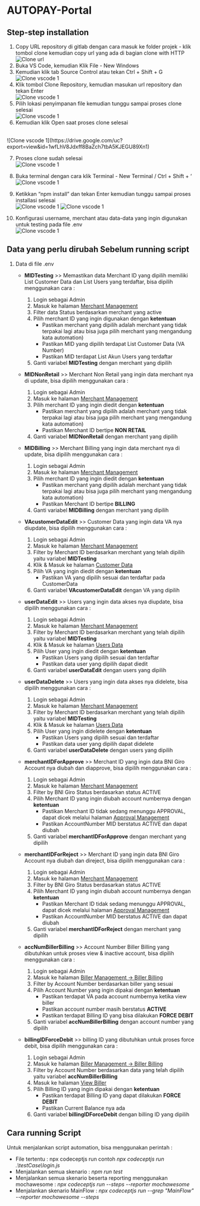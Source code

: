 # AUTOPAY-Portal

## **Step-step installation**
1. Copy URL repository di gitlab dengan cara masuk ke folder projek - klik tombol clone kemudian copy url yang ada di bagian clone with HTTP <br />
![Clone url](https://drive.google.com/uc?export=view&id=1YfB5ugF91K4oYa1aKn4sZIpFx8IixbXG)
2. Buka VS Code, kemudian Klik File - New Windows
3. Kemudian klik tab Source Control atau tekan Ctrl + Shift + G <br />
![Clone vscode 1](https://drive.google.com/uc?export=view&id=1ct4QwDTFFeDFu4hyjLxrIFY8tVGw9A31)
4. Klik tombol Clone Repository, kemudian masukan url repository dan tekan Enter <br />
![Clone vscode 1](https://drive.google.com/uc?export=view&id=1OWyLTVcrVa3mA90w9C5XL-X58M94OcLm)
5. Pilih lokasi penyimpanan file kemudian tunggu sampai proses clone selesai <br />
![Clone vscode 1](https://drive.google.com/uc?export=view&id=12hsR1rVGqcIgltt-6b4DOBy8KV9wj_sI)
6. Kemudian klik Open saat proses clone selesai
<br />
![Clone vscode 1](https://drive.google.com/uc?export=view&id=1wfLhV8Jdxff8BaZch7tbA5KJEGU89Xn1)

7. Proses clone sudah selesai <br />
![Clone vscode 1](https://drive.google.com/uc?export=view&id=1c2eAKZRzyEzqOFfm12BCokmsYnKydrS2)
8. Buka terminal dengan cara klik Terminal - New Terminal / Ctrl + Shift + ‘ <br />
![Clone vscode 1](https://drive.google.com/uc?export=view&id=1fXcCy7HnA3CgfeQMSsBrLVXy-BI9Dn6r)
9. Ketikkan “npm install” dan tekan Enter kemudian tunggu sampai proses installasi selesai <br />
![Clone vscode 1](https://drive.google.com/uc?export=view&id=1Q_CrJx5UH1qC4gvxx-0LQg3oD33WZACC)
![Clone vscode 1](https://drive.google.com/uc?export=view&id=1afENtZBp9NADdRSChT_lUxt_qcLl4_LJ)

10. Konfigurasi username, merchant atau data-data yang ingin digunakan untuk testing pada file .env <br />
![Clone vscode 1](https://drive.google.com/uc?export=view&id=1IPml9PQIPEUI4j_9tK_Qv3z-TlpUZajp)
## **Data yang perlu dirubah Sebelum running script**

1. Data di file .env
    * **MIDTesting** >> Memastikan data Merchant ID yang dipilih memiliki List Customer Data dan List Users yang terdaftar, bisa dipilih menggunakan cara :
        1. Login sebagai Admin
        2. Masuk ke halaman [Merchant Management](https://apdev.bni-ecollection.com/merchant/index)
        3. Filter data Status berdasarkan merchant yang active
        4. Pilih merchant ID yang ingin digunakan dengan **ketentuan**   
           - Pastikan merchant yang dipilih adalah merchant yang tidak terpakai lagi atau bisa juga pilih merchant yang mengandung kata automation)
           - Pastikan MID yang dipilih terdapat List Customer Data (VA Number)
           - Pastikan MID terdapat List Akun Users yang terdaftar
        7. Ganti variabel **MIDTesting** dengan merchant yang dipilih

    * **MIDNonRetail** >> Merchant Non Retail yang ingin data merchant nya di update, bisa dipilih menggunakan cara :
        1. Login sebagai Admin
        2. Masuk ke halaman [Merchant Management](https://apdev.bni-ecollection.com/merchant/index)
        3. Pilih merchant ID yang ingin diedit dengan **ketentuan**   
           - Pastikan merchant yang dipilih adalah merchant yang tidak terpakai lagi atau bisa juga pilih merchant yang mengandung kata automation)
           - Pastikan Merchant ID bertipe **NON RETAIL**
        4. Ganti variabel **MIDNonRetail** dengan merchant yang dipilih
    * **MIDBilling** >> Merchant Billing yang ingin data merchant nya di update, bisa dipilih menggunakan cara :
        1. Login sebagai Admin
        2. Masuk ke halaman [Merchant Management](https://apdev.bni-ecollection.com/merchant/index)
        3. Pilih merchant ID yang ingin diedit dengan **ketentuan**   
           - Pastikan merchant yang dipilih adalah merchant yang tidak terpakai lagi atau bisa juga pilih merchant yang mengandung kata automation)
           - Pastikan Merchant ID bertipe **BILLING**
        4. Ganti variabel **MIDBilling** dengan merchant yang dipilih
        
    * **VAcustomerDataEdit** >> Customer Data yang ingin data VA nya diupdate, bisa dipilih menggunakan cara : 
        1. Login sebagai Admin
        2. Masuk ke halaman [Merchant Management](https://apdev.bni-ecollection.com/merchant/index)
        3. Filter by Merchant ID berdasarkan merchant yang telah dipilih yaitu variabel **MIDTesting**
        4. Klik & Masuk ke halaman [Customer Data](https://apdev.bni-ecollection.com/merchant/biller?id=2) 
        5. Pilih VA yang ingin diedit dengan **ketentuan**   
           - Pastikan VA yang dipilih sesuai dan terdaftar pada CustomerData
        6. Ganti variabel **VAcustomerDataEdit** dengan VA yang dipilih

    * **userDataEdit** >> Users yang ingin data akses nya diupdate, bisa dipilih menggunakan cara : 
        1. Login sebagai Admin
        2. Masuk ke halaman [Merchant Management](https://apdev.bni-ecollection.com/merchant/index)
        3. Filter by Merchant ID berdasarkan merchant yang telah dipilih yaitu variabel **MIDTesting**
        4. Klik & Masuk ke halaman [Users Data](https://apdev.bni-ecollection.com/merchant/user?id=2) 
        5. Pilih User yang ingin diedit dengan **ketentuan**   
           - Pastikan Users yang dipilih sesuai dan terdaftar
           - Pastikan data user yang dipilih dapat diedit
        6. Ganti variabel **userDataEdit** dengan users yang dipilih
 
     * **userDataDelete** >> Users yang ingin data akses nya didelete, bisa dipilih menggunakan cara : 
        1. Login sebagai Admin
        2. Masuk ke halaman [Merchant Management](https://apdev.bni-ecollection.com/merchant/index)
        3. Filter by Merchant ID berdasarkan merchant yang telah dipilih yaitu variabel **MIDTesting**
        4. Klik & Masuk ke halaman [Users Data](https://apdev.bni-ecollection.com/merchant/user?id=2) 
        5. Pilih User yang ingin didelete dengan **ketentuan**   
           - Pastikan Users yang dipilih sesuai dan terdaftar
           - Pastikan data user yang dipilih dapat didelete
        6. Ganti variabel **userDataDelete** dengan users yang dipilih

     * **merchantIDForApprove** >> Merchant ID yang ingin data BNI Giro Account nya diubah dan diapprove, bisa dipilih menggunakan cara : 
        1. Login sebagai Admin
        2. Masuk ke halaman [Merchant Management](https://apdev.bni-ecollection.com/merchant/index)
        3. Filter by BNI Giro Status berdasarkan status ACTIVE
        5. Pilih Merchant ID yang ingin diubah account numbernya dengan **ketentuan**   
           - Pastikan Merchant ID tidak sedang menunggu APPROVAL, dapat dicek melalui halaman [Approval Management](https://apdev.bni-ecollection.com/bni/approval/index)
           - Pastikan AccountNumber MID berstatus ACTIVE dan dapat diubah
        6. Ganti variabel **merchantIDForApprove** dengan merchant yang dipilih
        
     * **merchantIDForReject** >> Merchant ID yang ingin data BNI Giro Account nya diubah dan direject, bisa dipilih menggunakan cara : 
        1. Login sebagai Admin
        2. Masuk ke halaman [Merchant Management](https://apdev.bni-ecollection.com/merchant/index)
        3. Filter by BNI Giro Status berdasarkan status ACTIVE
        4. Pilih Merchant ID yang ingin diubah account numbernya dengan **ketentuan**   
           - Pastikan Merchant ID tidak sedang menunggu APPROVAL, dapat dicek melalui halaman [Approval Management](https://apdev.bni-ecollection.com/bni/approval/index)
           - Pastikan AccountNumber MID berstatus ACTIVE dan dapat diubah
        5. Ganti variabel **merchantIDForReject** dengan merchant yang dipilih
        
     * **accNumBillerBilling** >> Account Number Biller Billing yang dibutuhkan untuk proses view & inactive account, bisa dipilih menggunakan cara : 
        1. Login sebagai Admin
        2. Masuk ke halaman [Biller Management -> Biller Billing](https://apdev.bni-ecollection.com/biller-billing/index)
        3. Filter by Account Number berdasarkan biller yang sesuai
        5. Pilih Account Number yang ingin dipakai dengan **ketentuan**   
           - Pastikan terdapat VA pada account numbernya ketika view biller
           - Pastikan account number masih berstatus **ACTIVE**
           - Pastikan terdapat Billing ID yang bisa dilakukan **FORCE DEBIT**
        6. Ganti variabel **accNumBillerBilling** dengan account number yang dipilih

     * **billingIDForceDebit** >> billing ID yang dibutuhkan untuk proses force debit, bisa dipilih menggunakan cara : 
        1. Login sebagai Admin
        2. Masuk ke halaman [Biller Management -> Biller Billing](https://apdev.bni-ecollection.com/biller-billing/index)
        3. Filter by Account Number berdasarkan data yang telah dipilih yaitu variabel **accNumBillerBilling**
        4. Masuk ke halaman [View Biller](https://apdev.bni-ecollection.com/biller-billing/view?id=1741)
        5. Pilih Billing ID yang ingin dipakai dengan **ketentuan**  
           - Pastikan terdapat Billing ID yang dapat dilakukan **FORCE DEBIT**
           - Pastikan Current Balance nya ada
        6. Ganti variabel **billingIDForceDebit** dengan billing ID yang dipilih

## **Cara running Script**        
Untuk menjalankan script automation, bisa menggunakan perintah :
- File tertentu : npx codeceptjs run <nama file> contoh *npx codeceptjs run
.\testCase\login.js*
- Menjalankan semua skenario : *npm run test*
- Menjalankan semua skenario beserta reporting menggunakan mochawesome : *npx codeceptjs run --steps --reporter mochawesome*
- Menjalankan skenario MainFlow : *npx codeceptjs run --grep "MainFlow" --reporter mochawesome --steps*
